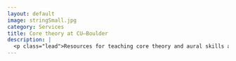 ```yaml
---
layout: default
image: stringSmall.jpg
category: Services
title: Core theory at CU–Boulder
description: |
  <p class="lead">Resources for teaching core theory and aural skills at CU–Boulder.<br/><br/><a href="/coreTheory/">Read more...</a></p>
---
```

